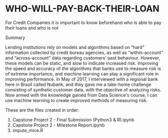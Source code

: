 # WHO-WILL-PAY-BACK-THEIR-LOAN
For Credit Companies it is important to know beforehand who is able to pay their loans and who is not

Summary

Lending institutions rely on models and algorithms based on “hard” information collected by credit bureau agencies, as well as “within-account” and “across-account” data regarding customers’ past behaviour. However, these models can be static, and slow to indicate increased risk. Improving the speed and accuracy of the algorithms that banks use to measure risk is of extreme importance, and machine learning can play a significant role in improving performance. In May of 2017, I interviewed with a regional bank here in Brazil called Nubank, and they gave me a take-home challenge consisting of synthetic customer data, with the objective of analyzing risks. Now armed with the knowledge gained from Data Science's course, I can use machine learning to create improved methods of measuring risk.

These are the files created in order:

1. Capstone Project 2 - Final Submission (Python3 & R).ipynb
2. Capstone Project 2 - Milestone Report.ipynb
3. impute_mice.R
